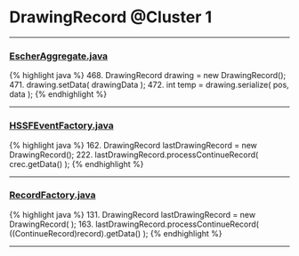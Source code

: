 # DrawingRecord @Cluster 1

***

### [EscherAggregate.java](https://searchcode.com/codesearch/view/15642409/)
{% highlight java %}
468. DrawingRecord drawing = new DrawingRecord();
471. drawing.setData( drawingData );
472. int temp = drawing.serialize( pos, data );
{% endhighlight %}

***

### [HSSFEventFactory.java](https://searchcode.com/codesearch/view/15642337/)
{% highlight java %}
162. DrawingRecord lastDrawingRecord = new DrawingRecord();
222.       lastDrawingRecord.processContinueRecord( crec.getData() );
{% endhighlight %}

***

### [RecordFactory.java](https://searchcode.com/codesearch/view/15642481/)
{% highlight java %}
131. DrawingRecord lastDrawingRecord = new DrawingRecord( );
163.               lastDrawingRecord.processContinueRecord( ((ContinueRecord)record).getData() );
{% endhighlight %}

***

